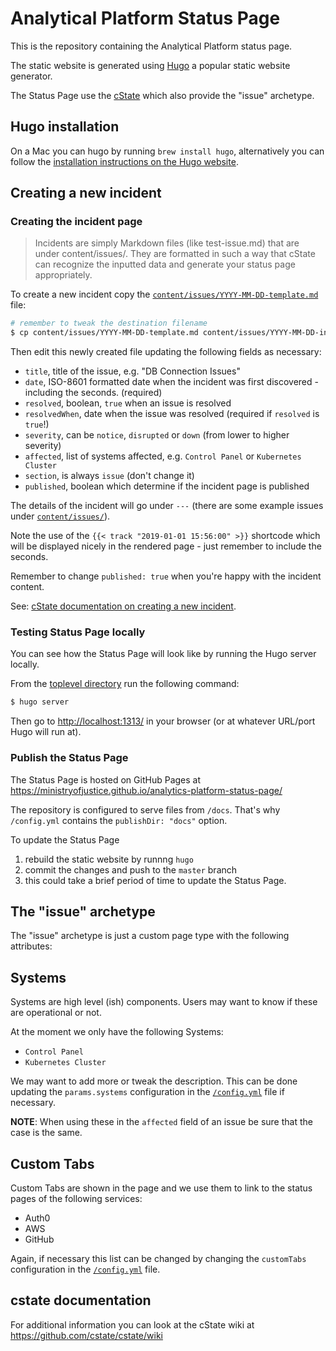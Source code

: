 # Analytical Platform Status Page
This is the repository containing the Analytical Platform status
page.

The static website is generated using [Hugo](https://gohugo.io/)
a popular static website generator.

The Status Page use the [cState](https://github.com/cstate/cstate)
which also provide the "issue" archetype.


## Hugo installation
On a Mac you can hugo by running `brew install hugo`, alternatively you
can follow the [installation instructions on the Hugo website].

[installation instructions on the Hugo website]: https://gohugo.io/getting-started/installing/


## Creating a new incident

### Creating the incident page
> Incidents are simply Markdown files (like test-issue.md) that are
> under content/issues/. They are formatted in such a way that cState
> can recognize the inputted data and generate your status page
> appropriately.

To create a new incident copy the [`content/issues/YYYY-MM-DD-template.md`](/content/issues/YYYY-MM-DD-template.md) file:

```bash
# remember to tweak the destination filename
$ cp content/issues/YYYY-MM-DD-template.md content/issues/YYYY-MM-DD-incident-slug.md
```

Then edit this newly created file updating the following fields
as necessary:
- `title`, title of the issue, e.g. "DB Connection Issues"
- `date`, ISO-8601 formatted date when the incident was first discovered - including the seconds. (required)
- `resolved`, boolean, `true` when an issue is resolved
- `resolvedWhen`, date when the issue was resolved (required if `resolved` is `true`!)
- `severity`, can be `notice`, `disrupted` or `down` (from lower to higher severity)
- `affected`, list of systems affected, e.g. `Control Panel` or
  `Kubernetes Cluster`
- `section`, is always `issue` (don't change it)
- `published`, boolean which determine if the incident page is published

The details of the incident will go under `---` (there are some
example issues under [`content/issues/`](/content/issues/)).

Note the use of the `{{< track "2019-01-01 15:56:00" >}}` shortcode which
will be displayed nicely in the rendered page - just remember to include
the seconds.

Remember to change `published: true` when you're happy with
the incident content.


See: [cState documentation on creating a new incident](https://github.com/cstate/cstate/wiki/Usage#creating-incidents-method-1).

### Testing Status Page locally
You can see how the Status Page will look like by running the Hugo
server locally.

From the [toplevel directory](/) run the following command:

```bash
$ hugo server
```

Then go to [http://localhost:1313/](http://localhost:1313/) in your
browser (or at whatever URL/port Hugo will run at).


### Publish the Status Page
The Status Page is hosted on GitHub Pages at https://ministryofjustice.github.io/analytics-platform-status-page/

The repository is configured to serve files from `/docs`.
That's why `/config.yml` contains the `publishDir: "docs"` option.

To update the Status Page
1. rebuild the static website by runnng `hugo`
2. commit the changes and push to the `master` branch
3. this could take a brief period of time to update the Status Page.


## The "issue" archetype
The "issue" archetype is just a custom page type with the following
attributes:


## Systems
Systems are high level (ish) components. Users may want to know if
these are operational or not.

At the moment we only have the following Systems:
- `Control Panel`
- `Kubernetes Cluster`

We may want to add more or tweak the description. This can be done
updating the `params.systems` configuration in the [`/config.yml`](/config.yml) file if necessary.

**NOTE**: When using these in the `affected` field of an issue be sure
that the case is the same.

## Custom Tabs
Custom Tabs are shown in the page and we use them to link to the status pages of the following services:
- Auth0
- AWS
- GitHub

Again, if necessary this list can be changed by changing the `customTabs`
configuration in the [`/config.yml`](/config.yml) file.


## cstate documentation
For additional information you can look at the cState wiki at https://github.com/cstate/cstate/wiki
